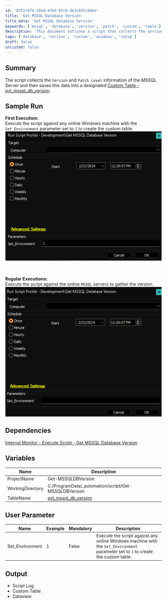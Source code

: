 ```yaml
---
id: '03f2c6fe-2b6d-43bd-b5c8-de3cb55c0dee'
title: 'Get MSSQL Database Version'
title_meta: 'Get MSSQL Database Version'
keywords: ['mssql', 'database', 'version', 'patch', 'custom', 'table']
description: 'This document outlines a script that collects the version and patch level information of the MSSQL Server, saving this data into a designated custom table called pvl_mssql_db_version. It includes instructions for execution, dependencies, variables, user parameters, and expected output.'
tags: ['database', 'version', 'custom', 'windows', 'setup']
draft: false
unlisted: false
---
```

## Summary

The script collects the `Version` and `Patch Level` information of the MSSQL Server and then saves this data into a designated [Custom Table - pvl_mssql_db_version](https://proval.itglue.com/DOC-5078775-15161868).

## Sample Run

**First Execution:**  
Execute the script against any online Windows machine with the `Set_Environment` parameter set to `1` to create the custom table.  
![First Execution](../../../static/img/Get-MSSQL-Database-Version/image_1.png)

<br>

**Regular Executions:**  
Execute the script against the online `MSSQL` servers to gather the version.  
![Regular Executions](../../../static/img/Get-MSSQL-Database-Version/image_2.png)

## Dependencies

[Internal Monitor - Execute Script - Get MSSQL Database Version](https://proval.itglue.com/DOC-5078775-15161763)

## Variables

| Name              | Description                                           |
|-------------------|-------------------------------------------------------|
| ProjectName       | Get-MSSQLDBVersion                                   |
| WorkingDirectory   | C:/ProgramData/_automation/script/Get-MSSQLDBVersion |
| TableName         | [pvl_mssql_db_version](https://proval.itglue.com/DOC-5078775-15161868) |

## User Parameter

| Name              | Example | Mandatory | Description                                                                                                         |
|-------------------|---------|-----------|---------------------------------------------------------------------------------------------------------------------|
| Set_Environment    | 1       | False     | Execute the script against any online Windows machine with the `Set_Environment` parameter set to `1` to create the custom table. |

## Output

- Script Log
- Custom Table
- Dataview






